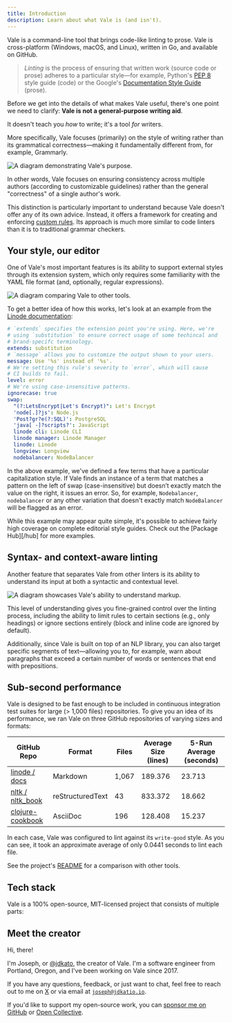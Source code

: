 ```yaml
---
title: Introduction
description: Learn about what Vale is (and isn't).
---
```


<script lang="ts">
	import TechStack from '$lib/components/TechStack.svelte';
</script>

Vale is a command-line tool that brings code-like linting to prose. Vale is
cross-platform (Windows, macOS, and Linux), written in Go, and available on
GitHub.

> _Linting_ is the process of ensuring that written work (source code or prose)
> adheres to a particular style&mdash;for example, Python's [PEP 8][12] style
> guide (code) or the Google's [Documentation Style Guide][13] (prose).

Before we get into the details of what makes Vale useful, there's one point we
need to clarify: **Vale is not a general-purpose writing aid**.

It doesn't teach you _how_ to write; it's a tool _for_ writers.

More specifically, Vale focuses (primarily) on the style of writing rather than
its grammatical correctness&mdash;making it fundamentally different from,
for example, Grammarly.

![A diagram demonstrating Vale's purpose.](/media/flow.png)

In other words, Vale focuses on ensuring consistency across multiple authors
(according to customizable guidelines) rather than the general
"correctness" of a single author's work.

This distinction is particularly important to understand because Vale doesn't
offer any of its own advice. Instead, it offers a framework for creating and
enforcing [custom rules][1]. Its approach is much more similar to code linters
than it is to traditional grammar checkers.

## Your style, our editor

One of Vale's most important features is its ability to support external styles
through its extension system, which only requires some familiarity with the
YAML file format (and, optionally, regular expressions).

![A diagram comparing Vale to other tools.](/media/output.png)

To get a better idea of how this works, let's look at an example from the
[Linode documentation][14]:

```yaml
# `extends` specifies the extension point you're using. Here, we're
# using `substitution` to ensure correct usage of some techincal and
# brand-specifc terminology.
extends: substitution
# `message` allows you to customize the output shown to your users.
message: Use '%s' instead of '%s'.
# We're setting this rule's severity to `error`, which will cause
# CI builds to fail.
level: error
# We're using case-insensitive patterns.
ignorecase: true
swap:
  "(?:LetsEncrypt|Let's Encrypt)": Let's Encrypt
  'node[.]?js': Node.js
  'Post?gr?e(?:SQL)': PostgreSQL
  'java[ -]?scripts?': JavaScript
  linode cli: Linode CLI
  linode manager: Linode Manager
  linode: Linode
  longview: Longview
  nodebalancer: NodeBalancer
```

In the above example, we've defined a few terms that have a particular
capitalization style. If Vale finds an instance of a term that matches a
pattern on the left of swap (case-insensitive) but doesn’t exactly match the
value on the right, it issues an error. So, for example, `Nodebalancer`,
`nodebalancer` or any other variation that doesn't exactly match `NodeBalancer`
will be flagged as an error.

While this example may appear quite simple, it's possible to achieve fairly
high coverage on complete editorial style guides. Check out the
[Package Hub][/hub] for more examples.

## Syntax- and context-aware linting

Another feature that separates Vale from other linters is its ability to
understand its input at both a syntactic and contextual level.

![A diagram showcases Vale's ability to understand markup.](/media/syntax.png)

This level of understanding gives you fine-grained control over the linting
process, including the ability to limit rules to certain sections
(e.g., only headings) or ignore sections entirely (block and inline code are
ignored by default).

Additionally, since Vale is built on top of an NLP library, you can also target
specific segments of text&mdash;allowing you to, for example, warn about
paragraphs that exceed a certain number of words or sentences that end with
prepositions.

## Sub-second performance

Vale is designed to be fast enough to be included in continuous integration
test suites for large (> 1,000 files) repositories. To give you an idea of its
performance, we ran Vale on three GitHub repositories of varying sizes and
formats:

| GitHub Repo                                                              | Format           | Files | Average Size (lines) | 5-Run Average (seconds) |
| ------------------------------------------------------------------------ | ---------------- | ----- | -------------------- | ----------------------- |
| [linode / docs](https://github.com/linode/docs)                          | Markdown         | 1,067 | 189.376              | 23.713                  |
| [nltk / nltk_book](https://github.com/nltk/nltk_book)                    | reStructuredText | 43    | 833.372              | 18.662                  |
| [clojure-cookbook](https://github.com/clojure-cookbook/clojure-cookbook) | AsciiDoc         | 196   | 128.408              | 15.237                  |

In each case, Vale was configured to lint against its `write-good` style. As
you can see, it took an approximate average of only 0.0441 seconds to lint each
file.

See the project's [README][15] for a comparison with other tools.

## Tech stack

Vale is a 100% open-source, MIT-licensed project that consists of multiple
parts:

<TechStack />

## Meet the creator

Hi, there!

I'm Joseph, or [@jdkato][9], the creator of Vale. I'm a
software engineer from Portland, Oregon, and I've been working on Vale since 2017.

If you have any questions, feedback, or just want to chat, feel free to reach
out to me on [X][9] or via email at [`joseph@jdkatio.io`](mailto:joseph@jdkatio.io).

If you'd like to support my open-source work, you can [sponsor me on GitHub][10]
or [Open Collective][11].

[1]: /docs/topics/styles/
[2]: https://medium.com/valelint/introducing-vale-an-nlp-powered-linter-for-prose-63c4de31be00?sk=959eb8ae72d4704c4b27c881bebf508c
[3]: https://vale.sh#users
[4]: /docs/topics/scoping/
[5]: https://docs.gitlab.com/ee/development/documentation/testing.html#vale
[6]: https://github.com/errata-ai/vale#benchmarks
[7]: /docs/integrations/guide/
[8]: /docs/integrations/chrome/
[9]: https://github.com/jdkato
[10]: https://github.com/sponsors/jdkato
[11]: https://opencollective.com/vale
[12]: https://www.python.org/dev/peps/pep-0008/
[13]: https://developers.google.com/style/
[14]: https://github.com/linode/docs/blob/master/ci/vale/styles/Linode/Terms.yml
[15]: https://github.com/errata-ai/vale?tab=readme-ov-file#benchmarks
